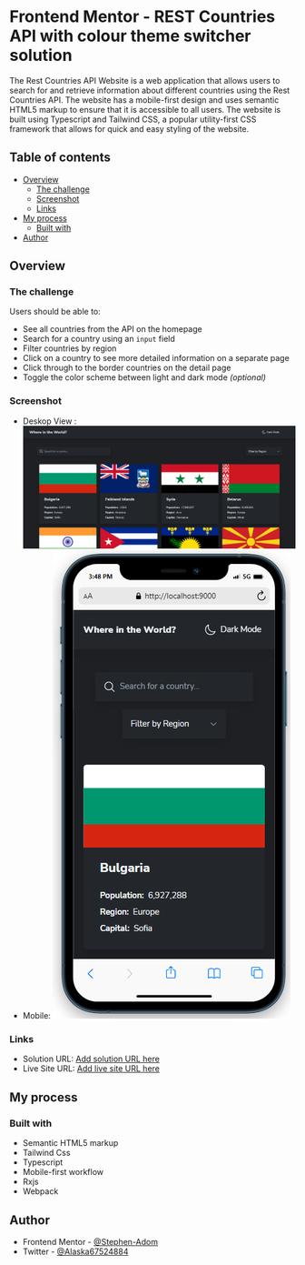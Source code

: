 # Frontend Mentor - REST Countries API with colour theme switcher solution

The Rest Countries API Website is a web application that allows users to search for and retrieve information about different countries using the Rest Countries API. The website has a mobile-first design and uses semantic HTML5 markup to ensure that it is accessible to all users. The website is built using Typescript and Tailwind CSS, a popular utility-first CSS framework that allows for quick and easy styling of the website.

## Table of contents

- [Overview](#overview)
  - [The challenge](#the-challenge)
  - [Screenshot](#screenshot)
  - [Links](#links)
- [My process](#my-process)
  - [Built with](#built-with)
- [Author](#author)

## Overview

### The challenge

Users should be able to:

- See all countries from the API on the homepage
- Search for a country using an `input` field
- Filter countries by region
- Click on a country to see more detailed information on a separate page
- Click through to the border countries on the detail page
- Toggle the color scheme between light and dark mode _(optional)_

### Screenshot

- Deskop View : ![Deskop View](./desktop.png)
- Mobile: ![Mobile](./mobile.PNG)

### Links

- Solution URL: [Add solution URL here](https://github.com/Stephen-Adom/rest-countries/)
- Live Site URL: [Add live site URL here](https://stephen-adom.github.io/rest-countries/)

## My process

### Built with

- Semantic HTML5 markup
- Tailwind Css
- Typescript
- Mobile-first workflow
- Rxjs
- Webpack

## Author

<!-- - Website - [Stephen Addom Addae](https://stephen-adom.github.io/tip-calculator) -->

- Frontend Mentor - [@Stephen-Adom](https://www.frontendmentor.io/profile/Stephen-Adom)
- Twitter - [@Alaska67524884](https://twitter.com/Alaska67524884)
